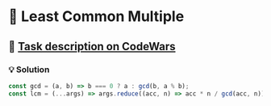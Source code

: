 # 📝 Least Common Multiple

## 🔗 [Task description on CodeWars](https://www.codewars.com/kata/5259acb16021e9d8a60010af)

### 💡 Solution

```javascript
const gcd = (a, b) => b === 0 ? a : gcd(b, a % b);
const lcm = (...args) => args.reduce((acc, n) => acc * n / gcd(acc, n));
```
